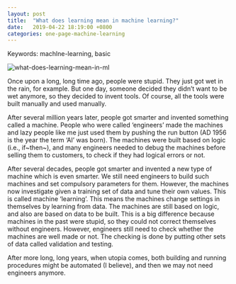 ```yaml
---
layout: post
title:  "What does learning mean in machine learning?"
date:   2019-04-22 18:19:00 +0800
categories: one-page-machine-learning
---
```

Keywords: machlne-learning, basic

![what-does-learning-mean-in-ml][fig1]

Once upon a long, long time ago, people were stupid. They just got wet in the rain, for example. But one day, someone decided they didn’t want to be wet anymore, so they decided to invent tools. Of course, all the tools were built manually and used manually.

After several million years later, people got smarter and invented something called a machine. People who were called ‘engineers’ made the machines and lazy people like me just used them by pushing the run button (AD 1956 is the year the term ‘AI’ was born). The machines were built based on logic (i.e., if~then~), and many engineers needed to debug the machines before selling them to customers, to check if they had logical errors or not.

After several decades, people got smarter and invented a new type of machine which is even smarter. We still need engineers to build such machines and set compulsory parameters for them. However, the machines now investigate given a training set of data and tune their own values. This is called machine ‘learning’. This means the machines change settings in themselves by learning from data. The machines are still based on logic, and also are based on data to be built. This is a big difference because machines in the past were stupid, so they could not correct themselves without engineers. However, engineers still need to check whether the machines are well made or not. The checking is done by putting other sets of data called validation and testing.

After more long, long years, when utopia comes, both building and running procedures might be automated (I believe), and then we may not need engineers anymore.



<!---`BibTeX` --->


<!---`Original paper` [Original paper][cite1] --->






[fig1]: /one-page-machine-learning/img/img_ml/what-does-learning-mean-in-ml.png "What does learning mean in machine learning"
<!---[cite1]: https://arxiv.org/pdf/1503.02531.pdf --->
